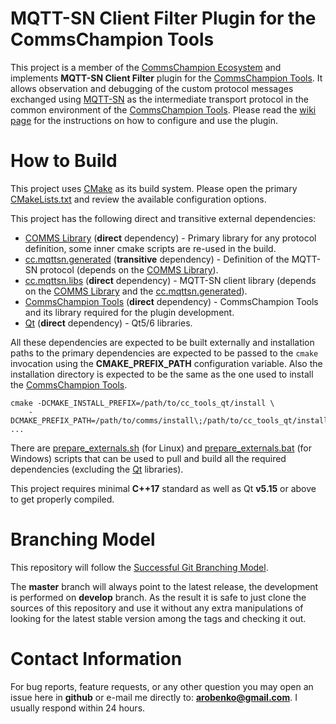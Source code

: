 # MQTT-SN Client Filter Plugin for the CommsChampion Tools
This project is a member of the [CommsChampion Ecosystem](https://commschamp.github.io/) and implements
**MQTT-SN Client Filter** plugin for the [CommsChampion Tools](https://github.com/commschamp/cc_tools_qt). It
allows observation and debugging of the custom protocol messages exchanged using
[MQTT-SN](https://www.oasis-open.org/committees/download.php/66091/MQTT-SN_spec_v1.2.pdf) as the 
intermediate transport protocol in the common
environment of the [CommsChampion Tools](https://github.com/commschamp/cc_tools_qt).
Please read the [wiki page](https://github.com/commschamp/cc.mqttsn_client_filter.cc_tools_plugin/wiki) for the instructions on
how to configure and use the plugin.

# How to Build
This project uses [CMake](https://cmake.org/) as its build system. Please open the primary
[CMakeLists.txt](CMakeLists.txt) and review the available configuration options.

This project has the following direct and transitive external dependencies:

- [COMMS Library](https://github.com/commschamp/comms) (**direct** dependency) - Primary library for any protocol definition, some inner cmake scripts are re-used in the build.
- [cc.mqttsn.generated](https://github.com/commschamp/cc.mqttsn.generated) (**transitive** dependency) - Definition of the MQTT-SN protocol (depends on the [COMMS Library](https://github.com/commschamp/comms)).
- [cc.mqttsn.libs](https://github.com/commschamp/cc.mqttsn.generated) (**direct** dependency) - MQTT-SN client library (depends on the
[COMMS Library](https://github.com/commschamp/comms) and the [cc.mqttsn.generated](https://github.com/commschamp/cc.mqttsn.generated)).
- [CommsChampion Tools](https://github.com/commschamp/cc.mqttsn.generated) (**direct** dependency) - CommsChampion Tools and its library required for the plugin development.
- [Qt](https://www.qt.io/) (**direct** dependency) - Qt5/6 libraries.


All these dependencies are expected to be built externally and installation paths to the primary dependencies are 
expected to be passed to the `cmake` invocation
using the **CMAKE_PREFIX_PATH** configuration variable. Also the installation directory is expected to be the same as 
the one used to install the [CommsChampion Tools](https://github.com/commschamp/cc_tools_qt).
```
cmake -DCMAKE_INSTALL_PREFIX=/path/to/cc_tools_qt/install \
    -DCMAKE_PREFIX_PATH=/path/to/comms/install\;/path/to/cc_tools_qt/install\;/path/to/cc.mqttsn.libs/install ...
```

There are [prepare_externals.sh](script/prepare_externals.sh) (for Linux) and 
[prepare_externals.bat](script/prepare_externals.bat) (for Windows)
scripts that can be used to pull and build all the required dependencies (excluding the [Qt](https://www.qt.io/) libraries).

This project requires minimal **C++17** standard as well as Qt **v5.15** or above to get properly compiled.

# Branching Model
This repository will follow the
[Successful Git Branching Model](http://nvie.com/posts/a-successful-git-branching-model/).

The **master** branch will always point to the latest release, the
development is performed on **develop** branch. As the result it is safe
to just clone the sources of this repository and use it without
any extra manipulations of looking for the latest stable version among the tags and
checking it out.

# Contact Information
For bug reports, feature requests, or any other question you may open an issue
here in **github** or e-mail me directly to: **arobenko@gmail.com**. I usually
respond within 24 hours.

